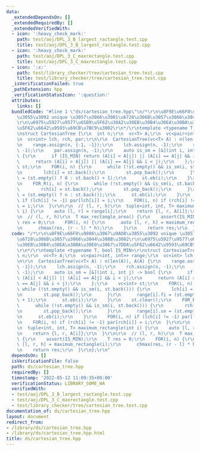 ```yaml
---
data:
  _extendedDependsOn: []
  _extendedRequiredBy: []
  _extendedVerifiedWith:
  - icon: ':heavy_check_mark:'
    path: test/aoj/DPL_3_B_largest_ractangle.test.cpp
    title: test/aoj/DPL_3_B_largest_ractangle.test.cpp
  - icon: ':heavy_check_mark:'
    path: test/aoj/DPL_3_C_maxrectangle.test.cpp
    title: test/aoj/DPL_3_C_maxrectangle.test.cpp
  - icon: ':x:'
    path: test/library_checker/tree/cartesian_tree.test.cpp
    title: test/library_checker/tree/cartesian_tree.test.cpp
  _isVerificationFailed: true
  _pathExtension: hpp
  _verificationStatusIcon: ':question:'
  attributes:
    links: []
  bundledCode: "#line 1 \"ds/cartesian_tree.hpp\"\n/*\r\n\u8F9E\u66F8\u9806\u3067\u9AD8\
    \u3055\u3092 unique \u3057\u3066\u3001\u6728\u306B\u3057\u3066\u3044\u308B\u3002\
    \r\n\u6975\u5927\u9577\u65B9\u5F62\u30A2\u30EB\u30B4\u30EA\u30BA\u30E0\u3067\u7DDA\
    \u5F62\u6642\u9593\u69CB\u7BC9\u3002\r\n*/\r\ntemplate <typename T, bool IS_MIN>\r\
    \nstruct CartesianTree {\r\n  int n;\r\n  vc<T> A;\r\n  vc<pair<int, int>> range;\r\
    \n  vc<int> lch, rch, par;\r\n\r\n  CartesianTree(vc<T> A) : n(len(A)), A(A) {\r\
    \n    range.assign(n, {-1, -1});\r\n    lch.assign(n, -1);\r\n    rch.assign(n,\
    \ -1);\r\n    par.assign(n, -1);\r\n    auto is_sm = [&](int i, int j) -> bool\
    \ {\r\n      if (IS_MIN) return (A[i] < A[j]) || (A[i] == A[j] && i < j);\r\n\
    \      return (A[i] > A[j]) || (A[i] == A[j] && i < j);\r\n    };\r\n    vc<int>\
    \ st;\r\n    FOR(i, n) {\r\n      while (!st.empty() && is_sm(i, st.back())) {\r\
    \n        lch[i] = st.back();\r\n        st.pop_back();\r\n      }\r\n      range[i].fi\
    \ = (st.empty() ? 0 : st.back() + 1);\r\n      st.eb(i);\r\n    }\r\n    st.clear();\r\
    \n    FOR_R(i, n) {\r\n      while (!st.empty() && is_sm(i, st.back())) {\r\n\
    \        rch[i] = st.back();\r\n        st.pop_back();\r\n      }\r\n      range[i].se\
    \ = (st.empty() ? n : st.back());\r\n      st.eb(i);\r\n    }\r\n    FOR(i, n)\
    \ if (lch[i] != -1) par[lch[i]] = i;\r\n    FOR(i, n) if (rch[i] != -1) par[rch[i]]\
    \ = i;\r\n  }\r\n\r\n  // (l, r, h)\r\n  tuple<int, int, T> maximum_rectangle(int\
    \ i) {\r\n    auto [l, r] = range[i];\r\n    return {l, r, A[i]};\r\n  }\r\n\r\
    \n  // (l, r, h)\r\n  T max_rectangle_area() {\r\n    assert(IS_MIN);\r\n    T\
    \ res = 0;\r\n    FOR(i, n) {\r\n      auto [l, r, h] = maximum_rectangle(i);\r\
    \n      chmax(res, (r - l) * h);\r\n    }\r\n    return res;\r\n  }\r\n};\r\n"
  code: "/*\r\n\u8F9E\u66F8\u9806\u3067\u9AD8\u3055\u3092 unique \u3057\u3066\u3001\
    \u6728\u306B\u3057\u3066\u3044\u308B\u3002\r\n\u6975\u5927\u9577\u65B9\u5F62\u30A2\
    \u30EB\u30B4\u30EA\u30BA\u30E0\u3067\u7DDA\u5F62\u6642\u9593\u69CB\u7BC9\u3002\
    \r\n*/\r\ntemplate <typename T, bool IS_MIN>\r\nstruct CartesianTree {\r\n  int\
    \ n;\r\n  vc<T> A;\r\n  vc<pair<int, int>> range;\r\n  vc<int> lch, rch, par;\r\
    \n\r\n  CartesianTree(vc<T> A) : n(len(A)), A(A) {\r\n    range.assign(n, {-1,\
    \ -1});\r\n    lch.assign(n, -1);\r\n    rch.assign(n, -1);\r\n    par.assign(n,\
    \ -1);\r\n    auto is_sm = [&](int i, int j) -> bool {\r\n      if (IS_MIN) return\
    \ (A[i] < A[j]) || (A[i] == A[j] && i < j);\r\n      return (A[i] > A[j]) || (A[i]\
    \ == A[j] && i < j);\r\n    };\r\n    vc<int> st;\r\n    FOR(i, n) {\r\n     \
    \ while (!st.empty() && is_sm(i, st.back())) {\r\n        lch[i] = st.back();\r\
    \n        st.pop_back();\r\n      }\r\n      range[i].fi = (st.empty() ? 0 : st.back()\
    \ + 1);\r\n      st.eb(i);\r\n    }\r\n    st.clear();\r\n    FOR_R(i, n) {\r\n\
    \      while (!st.empty() && is_sm(i, st.back())) {\r\n        rch[i] = st.back();\r\
    \n        st.pop_back();\r\n      }\r\n      range[i].se = (st.empty() ? n : st.back());\r\
    \n      st.eb(i);\r\n    }\r\n    FOR(i, n) if (lch[i] != -1) par[lch[i]] = i;\r\
    \n    FOR(i, n) if (rch[i] != -1) par[rch[i]] = i;\r\n  }\r\n\r\n  // (l, r, h)\r\
    \n  tuple<int, int, T> maximum_rectangle(int i) {\r\n    auto [l, r] = range[i];\r\
    \n    return {l, r, A[i]};\r\n  }\r\n\r\n  // (l, r, h)\r\n  T max_rectangle_area()\
    \ {\r\n    assert(IS_MIN);\r\n    T res = 0;\r\n    FOR(i, n) {\r\n      auto\
    \ [l, r, h] = maximum_rectangle(i);\r\n      chmax(res, (r - l) * h);\r\n    }\r\
    \n    return res;\r\n  }\r\n};\r\n"
  dependsOn: []
  isVerificationFile: false
  path: ds/cartesian_tree.hpp
  requiredBy: []
  timestamp: '2022-05-12 11:09:35+09:00'
  verificationStatus: LIBRARY_SOME_WA
  verifiedWith:
  - test/aoj/DPL_3_B_largest_ractangle.test.cpp
  - test/aoj/DPL_3_C_maxrectangle.test.cpp
  - test/library_checker/tree/cartesian_tree.test.cpp
documentation_of: ds/cartesian_tree.hpp
layout: document
redirect_from:
- /library/ds/cartesian_tree.hpp
- /library/ds/cartesian_tree.hpp.html
title: ds/cartesian_tree.hpp
---
```

